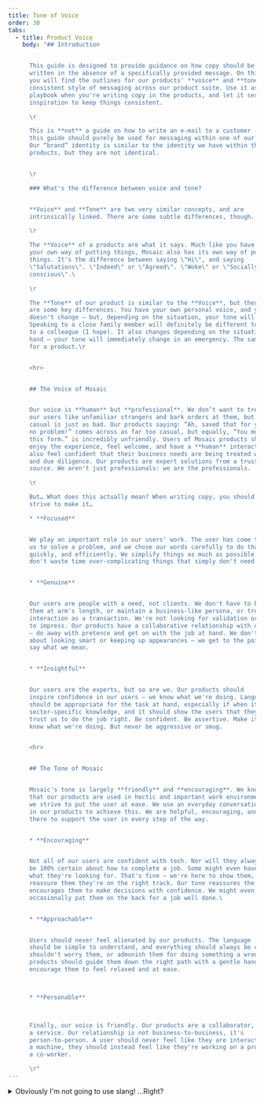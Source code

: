 ```yaml
---
title: Tone of Voice
order: 30
tabs:
  - title: Product Voice
    body: "## Introduction


      This guide is designed to provide guidance on how copy should be
      written in the absence of a specifically provided message. On this tab,
      you will find the outlines for our products' **voice** and **tone** – a
      consistent style of messaging across our product suite. Use it as a
      playbook when you're writing copy in the products, and let it serve as
      inspiration to keep things consistent.

      \r

      This is **not** a guide on how to write an e-mail to a customer -
      this guide should purely be used for messaging within one of our products.
      Our “brand” identity is similar to the identity we have within the
      products, but they are not identical.


      \r

      ### What's the difference between voice and tone?


      **Voice** and **Tone** are two very similar concepts, and are
      intrinsically linked. There are some subtle differences, though.

      \r

      The **Voice** of a products are what it says. Much like you have
      your own way of putting things, Mosaic also has its own way of putting
      things. It's the difference between saying \"Hi\", and saying
      \"Salutations\". \"Indeed\" or \"Agreed\". \"Woke\" or \"Socially
      conscious\".\ 

      \r

      The **Tone** of our product is similar to the **Voice**, but there
      are some key differences. You have your own personal voice, and your voice
      doesn't change – but, depending on the situation, your tone will change.
      Speaking to a close family member will definitely be different to speaking
      to a colleague (I hope). It also changes depending on the situation at
      hand – your tone will immediately change in an emergency. The same goes
      for a product.\r


      <hr>


      ## The Voice of Mosaic


      Our voice is **human** but **professional**. We don’t want to treat
      our users like unfamiliar strangers and bark orders at them, but being too
      casual is just as bad. Our products saying: “Ah, saved that for you mate,
      no problem!” comes across as far too casual, but equally, “You must save
      this form.” is incredibly unfriendly. Users of Mosaic products should
      enjoy the experience, feel welcome, and have a **human** interaction – and
      also feel confident that their business needs are being treated with care
      and due diligence. Our products are expert solutions from a trusted
      source. We aren't just professionals: we are the professionals.

      \r

      But… What does this actually mean? When writing copy, you should
      strive to make it…

      * **Focused**


      We play an important role in our users' work. The user has come to
      us to solve a problem, and we chose our words carefully to do that
      quickly, and efficiently. We simplify things as much as possible, and
      don't waste time over-complicating things that simply don't need it.


      * **Genuine**


      Our users are people with a need, not clients. We don't have to keep
      them at arm's length, or maintain a business-like persona, or treat every
      interaction as a transaction. We're not looking for validation or seeking
      to impress. Our products have a collaborative relationship with our users
      – do away with pretence and get on with the job at hand. We don't worry
      about looking smart or keeping up appearances – we get to the point and
      say what we mean.


      * **Insightful**


      Our users are the experts, but so are we. Our products should
      inspire confidence in our users – we know what we're doing. Language
      should be appropriate for the task at hand, especially if when it comes to
      sector-specific knowledge, and it should show the users that they can
      trust us to do the job right. Be confident. Be assertive. Make it clear we
      know what we're doing. But never be aggressive or smug.


      <hr>


      ## The Tone of Mosaic


      Mosaic's tone is largely **friendly** and **encouraging**. We know
      that our products are used in hectic and important work environments, so
      we strive to put the user at ease. We use an everyday conversational tone
      in our products to achieve this. We are helpful, encouraging, and are
      there to support the user in every step of the way.


      * **Encouraging**


      Not all of our users are confident with tech. Nor will they always
      be 100% certain about how to complete a job. Some might even have no idea
      what they're looking for. That's fine – we're here to show them, and
      reassure them they're on the right track. Our tone reassures the user, and
      encourages them to make decisions with confidence. We might even
      occasionally pat them on the back for a job well done.\ 


      * **Approachable**


      Users should never feel alienated by our products. The language
      should be simple to understand, and everything should always be clear. We
      shouldn't worry them, or admonish them for doing something a wrong. Our
      products should guide them down the right path with a gentle hand, and
      encourage them to feel relaxed and at ease.



      * **Personable**



      Finally, our voice is friendly. Our products are a collaborator, not
      a service. Our relationship is not business-to-business, it's
      person-to-person. A user should never feel like they are interacting with
      a machine, they should instead feel like they're working on a project with
      a co-worker.

      \r"
---
```





<details class="mcc-accordion mcc-card mcc-card--high-emphasis">
  <summary>
    <span class="mcc-accordion__label">Obviously I'm not going to use slang! ...Right?</span>
    <mcc-icon class="mcc-accordion__caret mu-ml-auto" name="angle_down" aria-hidden="true"></mcc-icon>
  </summary>
  <div class="mcc-accordion__body">
    <p>Some slang is really obvious. I, a Devonian, do not blink twice when I hear someone call a woodlouse a “chickypig”. But, I am fully aware that me using that word in the company of someone not from the fertile south would be met with confusion. This is the kind of confusion we want to avoid in our products - using a term for something that is not universally applicable. It also adds to the professional tone of voice - we would not call an invalid URL a “dead link” for example.
However, some slang is sneaky. Sometimes, we go our whole lives knowing a word, without realising that it is actually a slang word. This is really difficult to “learn” how to avoid: if you do not know something is slang, you are not going to question it. Here are a couple of applicable examples:

\
•	**Phone support** - this is slang. “Phone” is not a verb. Well, it is. Sort of. It is in the dictionary and most people would know what you mean, but it is a widely-used informal word. This is an example where we are less worried about the loss of meaning, and are more worried about the impression its usage gives. The “correct” words are “telephone” or “call”. It would be much better to say “Call support” for this example.\

•	**Click the button** - another sneaky slang word. “Click” comes from the sound the mouse button makes when you press it - also, it is not a very inclusive term, what if someone is using a tablet, or keyboard controls? Really, this should be “select/press the button”. \

There is not an easy answer for this one, and mostly this will come down to other people spotting your mistakes and correcting them. Most people have a gauge of what language is informal and formal, and this generally comes from an innate sense of what is slang and what is not - so, in best practice, if something feels “too informal”, double check it and ask someone else to take a look.

</p>
  </div>
</details>